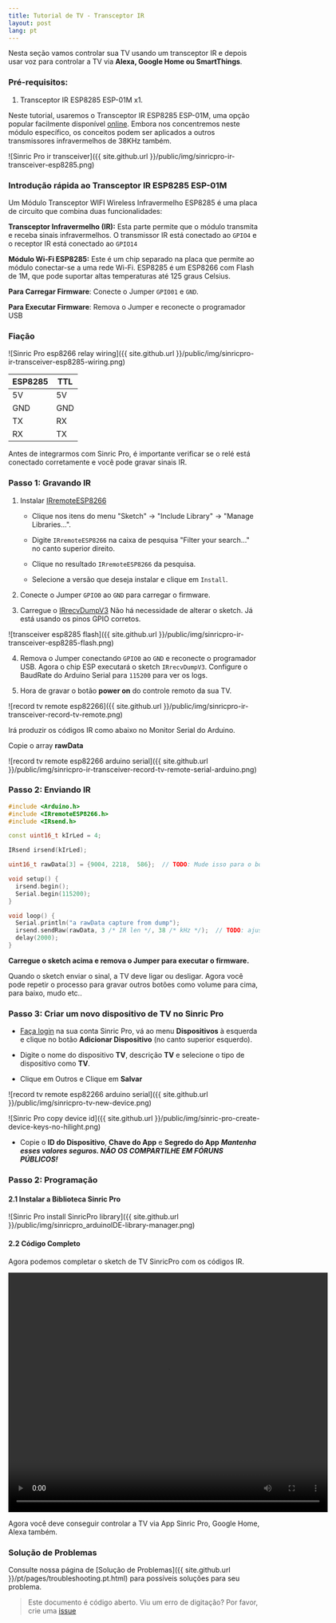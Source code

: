 ```yaml
---
title: Tutorial de TV - Transceptor IR
layout: post
lang: pt
---
```



Nesta seção vamos controlar sua TV usando um transceptor IR e depois usar voz para controlar a TV via **Alexa, Google Home ou SmartThings**.

### Pré-requisitos:

1. Transceptor IR ESP8285 ESP-01M x1.

Neste tutorial, usaremos o Transceptor IR ESP8285 ESP-01M, uma opção popular facilmente disponível [online](https://www.google.com/search?q=esp8285+esp-01m+ir+transceiver). Embora nos concentremos neste módulo específico, os conceitos podem ser aplicados a outros transmissores infravermelhos de 38KHz também.

![Sinric Pro ir transceiver]({{ site.github.url }}/public/img/sinricpro-ir-transceiver-esp8285.png) 

### Introdução rápida ao Transceptor IR ESP8285 ESP-01M

Um Módulo Transceptor WIFI Wireless Infravermelho ESP8285 é uma placa de circuito que combina duas funcionalidades:

**Transceptor Infravermelho (IR):** Esta parte permite que o módulo transmita e receba sinais infravermelhos. O transmissor IR está conectado ao `GPIO4` e o receptor IR está conectado ao `GPIO14`

**Módulo Wi-Fi ESP8285:** Este é um chip separado na placa que permite ao módulo conectar-se a uma rede Wi-Fi. ESP8285 é um ESP8266 com Flash de 1M, que pode suportar altas temperaturas até 125 graus Celsius.

**Para Carregar Firmware**: Conecte o Jumper `GPIO01` e `GND`.

**Para Executar Firmware**: Remova o Jumper e reconecte o programador USB

### Fiação

![Sinric Pro esp8266 relay wiring]({{ site.github.url }}/public/img/sinricpro-ir-transceiver-esp8285-wiring.png) 

| ESP8285   | TTL     |
| --------- | ------- |
| 5V        |    5V   |
| GND       |    GND  |
| TX        |    RX   |
| RX        |    TX   |



Antes de integrarmos com Sinric Pro, é importante verificar se o relé está conectado corretamente e você pode gravar sinais IR.

### Passo 1: Gravando IR

1. Instalar [IRremoteESP8266](https://github.com/crankyoldgit/IRremoteESP8266)

    * Clique nos itens do menu "Sketch" -> "Include Library" -> "Manage Libraries...".

    * Digite `IRremoteESP8266` na caixa de pesquisa "Filter your search..." no canto superior direito.

    * Clique no resultado `IRremoteESP8266` da pesquisa.

    * Selecione a versão que deseja instalar e clique em `Install`.

2. Conecte o Jumper `GPIO0` ao `GND` para carregar o firmware.

3. Carregue o [IRrecvDumpV3](https://github.com/crankyoldgit/IRremoteESP8266/blob/master/examples/IRrecvDumpV3/IRrecvDumpV3.ino) Não há necessidade de alterar o sketch. Já está usando os pinos GPIO corretos.

![transceiver esp8285 flash]({{ site.github.url }}/public/img/sinricpro-ir-transceiver-esp8285-flash.png) 

4. Remova o Jumper conectando `GPIO0` ao `GND` e reconecte o programador USB. Agora o chip ESP executará o sketch `IRrecvDumpV3`. Configure o BaudRate do Arduino Serial para `115200` para ver os logs.
  
6. Hora de gravar o botão **power on** do controle remoto da sua TV.

![record tv remote esp82266]({{ site.github.url }}/public/img/sinricpro-ir-transceiver-record-tv-remote.png) 

Irá produzir os códigos IR como abaixo no Monitor Serial do Arduino.

Copie o array **rawData**

![record tv remote esp82266 arduino serial]({{ site.github.url }}/public/img/sinricpro-ir-transceiver-record-tv-remote-serial-arduino.png) 


### Passo 2: Enviando IR

```c++
#include <Arduino.h>
#include <IRremoteESP8266.h>
#include <IRsend.h>

const uint16_t kIrLed = 4;

IRsend irsend(kIrLed);

uint16_t rawData[3] = {9004, 2218,  586};  // TODO: Mude isso para o botão power do seu controle remoto

void setup() {
  irsend.begin();
  Serial.begin(115200);
}

void loop() {
  Serial.println("a rawData capture from dump");
  irsend.sendRaw(rawData, 3 /* IR len */, 38 /* kHz */);  // TODO: ajuste IR len de acordo com o comprimento do rawData.
  delay(2000);
}

```

**Carregue o sketch acima e remova o Jumper para executar o firmware.**

Quando o sketch enviar o sinal, a TV deve ligar ou desligar. Agora você pode repetir o processo para gravar outros botões como volume para cima, para baixo, mudo etc..

### Passo 3: Criar um novo dispositivo de TV no Sinric Pro

* [Faça login](http://portal.sinric.pro) na sua conta Sinric Pro, vá ao menu **Dispositivos** à esquerda e clique no botão **Adicionar Dispositivo** (no canto superior esquerdo).

* Digite o nome do dispositivo **TV**, descrição **TV** e selecione o tipo de dispositivo como **TV**.

* Clique em Outros e Clique em **Salvar**

![record tv remote esp82266 arduino serial]({{ site.github.url }}/public/img/sinricpro-tv-new-device.png) 

![Sinric Pro copy device id]({{ site.github.url }}/public/img/sinric-pro-create-device-keys-no-hilight.png)

* Copie o **ID do Dispositivo**, **Chave do App** e **Segredo do App** ***Mantenha esses valores seguros. NÃO OS COMPARTILHE EM FÓRUNS PÚBLICOS!***

### Passo 2: Programação

#### 2.1 Instalar a Biblioteca Sinric Pro

![Sinric Pro install SinricPro library]({{ site.github.url }}/public/img/sinricpro_arduinoIDE-library-manager.png)

#### 2.2 Código Completo

Agora podemos completar o sketch de TV SinricPro com os códigos IR.

<script src="https://gist.github.com/kakopappa/7fa62119ea71ce381fde92711dc82bc3.js"></script>

<video width="640" height="480" controls>
  <source src="{{ site.github.url }}/public/video/sinricpro-ir-tv-demo.mp4" type="video/mp4">
</video>

Agora você deve conseguir controlar a TV via App Sinric Pro, Google Home, Alexa também.

### Solução de Problemas
Consulte nossa página de [Solução de Problemas]({{ site.github.url }}/pt/pages/troubleshooting.pt.html) para possíveis soluções para seu problema.



> Este documento é código aberto. Viu um erro de digitação? Por favor, crie uma [issue](https://github.com/sinricpro/help-docs)